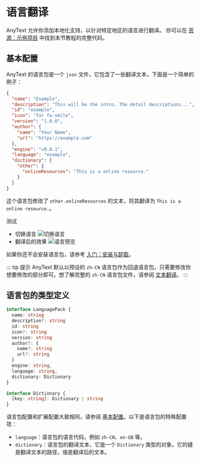 # 语言翻译
AnyText 允许你添加本地化支持，以针对特定地区的语言进行翻译。
你可以在 [资源：示例项目](/resources/examples) 中找到本节教程的完整代码。

## 基本配置
AnyText 的语言包是一个 `json` 文件，它包含了一些翻译文本，下面是一个简单的例子：
```json
{
  "name": "Example",
  "description": "This will be the intro. The detail descriptions...",
  "id": "example",
  "icon": "far fa-smile",
  "version": "1.0.0",
  "author": {
    "name": "Your Name",
    "url": "https://example.com"
  },
  "engine": "v0.0.1",
  "language": "example",
  "dictionary": {
    "other": {
      "onlineResources": "This is a online resource."
    }
  }
}
```
这个语言包修改了 `other.onlineResources` 的文本，将其翻译为 `This is a online resource.`。

测试
- 切换语言
![切换语言](/switch-language.png)
- 翻译后的效果
![语言预览](/language-preview.png)

如果你还不会安装语言包，请参考 [入门：安装与卸载](/manual/install-and-uninstall)。

::: tip 提示
AnyText 默认以预设的 `zh-CN` 语言包作为回退语言包，只需要修改你想要修改的部分即可。想了解完整的 `zh-CN` 语言包文件，请参阅 [文本翻译](text-translation)。
:::

## 语言包的类型定义
```ts
interface LanguagePack {
  name: string
  description?: string
  id: string
  icon?: string
  version: string
  author?: {
    name?: string
    url?: string
  }
  engine: string,
  language: string,
  dictionary: Dictionary
}

interface Dictionary {
  [key: string]: Dictionary | string
}
```

语言包配置和扩展配置大致相同，请参阅 [基本配置](basic-config)。以下是语言包的特殊配置项：
- `language`：语言包的语言代码，例如 `zh-CN`、`en-GB` 等。
- `dictionary`：语言包的翻译文本，它是一个 `Dictionary` 类型的对象，它的键是翻译文本的路径，值是翻译后的文本。
